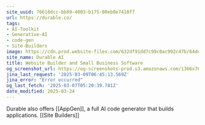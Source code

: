 ```yaml
---
site_uuid: 76618dcc-bb89-4003-b175-00eb0e7410f7
url: https://durable.co/
tags:
- AI-Toolkit
- Generative-AI
- code-gen
- Site-Builders
image: https://cdn.prod.website-files.com/632df91dd7c99c0ac992c47b/64de91c985557678c7947c84_newsletter-og-image%20(1).png
site_name: Durable AI
title: Website Builder and Small Business Software
og_screenshot_url: https://og-screenshots-prod.s3.amazonaws.com/1366x768/80/false/c226e226ff85a28b363f88247f2fef559bc006427b1e1058dc93a0f8be3b69ae.jpeg
jina_last_request: '2025-03-09T06:45:13.569Z'
jina_error: "Error occurred"
og_last_fetch: '2025-03-07T05:20:39.781Z'
date_modified: 2025-03-24
---
```



Durable also offers [[AppGen]], a full AI code generator that builds applications.  [[Site Builders]]


